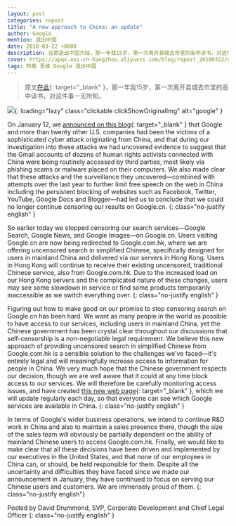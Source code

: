 ```yaml
---
layout: post
categories: repost
title: "A new approach to China: an update"
author: Google
mention: 退出中国
date: 2010-03-22 +0800
description: 谷歌退出中国大陆，那一年我15岁，第一次离开县城去市里的高中读书，对这件事一无所知。
cover: https://apqx.oss-cn-hangzhou.aliyuncs.com/blog/repost_20100322/google_quite_china.jpg
tags: 转载 思维 Google 退出中国
---
```


> 原文[在此](https://googleblog.blogspot.com/2010/03/new-approach-to-china-update.html){: target="_blank" }，那一年我15岁，第一次离开县城去市里的高中读书，对这件事一无所知。

![](https://apqx.oss-cn-hangzhou.aliyuncs.com/blog/repost_20100322/google_quite_china.jpg){: loading="lazy" class="clickable clickShowOriginalImg" alt="google" }

On January 12, we [announced on this blog](http://googleblog.blogspot.com/2010/01/new-approach-to-china.html){: target="_blank" } that Google and more than twenty other U.S. companies had been the victims of a sophisticated cyber attack originating from China, and that during our investigation into these attacks we had uncovered evidence to suggest that the Gmail accounts of dozens of human rights activists connected with China were being routinely accessed by third parties, most likely via phishing scams or malware placed on their computers. We also made clear that these attacks and the surveillance they uncovered—combined with attempts over the last year to further limit free speech on the web in China including the persistent blocking of websites such as Facebook, Twitter, YouTube, Google Docs and Blogger—had led us to conclude that we could no longer continue censoring our results on Google.cn.
{: class="no-justify english" }


So earlier today we stopped censoring our search services—Google Search, Google News, and Google Images—on Google.cn. Users visiting Google.cn are now being redirected to Google.com.hk, where we are offering uncensored search in simplified Chinese, specifically designed for users in mainland China and delivered via our servers in Hong Kong. Users in Hong Kong will continue to receive their existing uncensored, traditional Chinese service, also from Google.com.hk. Due to the increased load on our Hong Kong servers and the complicated nature of these changes, users may see some slowdown in service or find some products temporarily inaccessible as we switch everything over.
{: class="no-justify english" }

Figuring out how to make good on our promise to stop censoring search on Google.cn has been hard. We want as many people in the world as possible to have access to our services, including users in mainland China, yet the Chinese government has been crystal clear throughout our discussions that self-censorship is a non-negotiable legal requirement. We believe this new approach of providing uncensored search in simplified Chinese from Google.com.hk is a sensible solution to the challenges we've faced—it's entirely legal and will meaningfully increase access to information for people in China. We very much hope that the Chinese government respects our decision, though we are well aware that it could at any time block access to our services. We will therefore be carefully monitoring access issues, and have created [this new web page](https://www.google.com/prc/report.html#hl=en){: target="_blank" }, which we will update regularly each day, so that everyone can see which Google services are available in China.
{: class="no-justify english" }

In terms of Google's wider business operations, we intend to continue R&D work in China and also to maintain a sales presence there, though the size of the sales team will obviously be partially dependent on the ability of mainland Chinese users to access Google.com.hk. Finally, we would like to make clear that all these decisions have been driven and implemented by our executives in the United States, and that none of our employees in China can, or should, be held responsible for them. Despite all the uncertainty and difficulties they have faced since we made our announcement in January, they have continued to focus on serving our Chinese users and customers. We are immensely proud of them.
{: class="no-justify english"}

Posted by David Drummond, SVP, Corporate Development and Chief Legal Officer
{: class="no-justify english" }